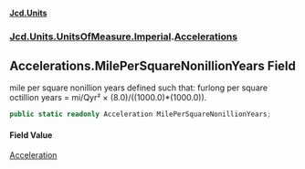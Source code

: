#### [Jcd.Units](index.md 'index')
### [Jcd.Units.UnitsOfMeasure.Imperial](Jcd.Units.UnitsOfMeasure.Imperial.md 'Jcd.Units.UnitsOfMeasure.Imperial').[Accelerations](Accelerations.md 'Jcd.Units.UnitsOfMeasure.Imperial.Accelerations')

## Accelerations.MilePerSquareNonillionYears Field

mile per square nonillion years defined such that: furlong per square octillion years = mi/Qyr² × (8.0)/((1000.0)*(1000.0)).

```csharp
public static readonly Acceleration MilePerSquareNonillionYears;
```

#### Field Value
[Acceleration](Acceleration.md 'Jcd.Units.UnitTypes.Acceleration')